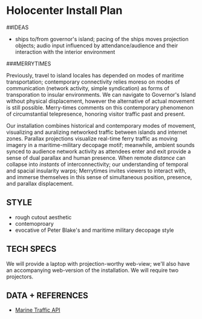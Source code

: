 Holocenter Install Plan
=========
##IDEAS 
*   ships to/from governor's island; pacing of the ships moves projection objects; audio input influenced by attendance/audience and their interaction with the interior environment

###MERRYTIMES

Previously, travel to island locales has depended on modes of maritime transportation; contemporary connectivity relies moreso on modes of communication (network activity, simple syndication) as forms of transporation to insular environments. We can navigate to Governor's Island without physical displacement, however the alternative of actual movement is still possible. Merry-times comments on this contemporary phenomenon of circumstantial telepresence, honoring visitor traffic past and present.

Our installation combines historical and contemporary modes of movement, visualizing and auralizing networked traffic between islands and internet zones. Parallax projections visualize real-time ferry traffic as moving imagery in a maritime-military decopage motif; meanwhile, ambient sounds synced to audience network activity as attendees enter and exit provide a sense of dual parallax and human presence. When remote *distance* can collapse into *instants* of interconnectivity; our understanding of temporal and spacial insularity warps; Merrytimes invites viewers to interact with, and immerse themselves in this sense of simultaneous position, presence, and parallax displacement.

 
## STYLE
* rough cutout aesthetic
* contemoproary 
* evocative of Peter Blake's and maritime military decopage style

## TECH SPECS
We will provide a laptop with projection-worthy web-view; we'll also have an accompanying web-version of the installation.
We will require two projectors.

## DATA + REFERENCES
* [Marine Traffic API](http://www.marinetraffic.com/)